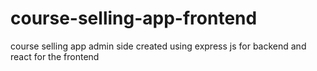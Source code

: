 # course-selling-app-frontend
course selling app admin side created using express js for backend and react for the frontend
